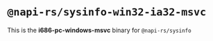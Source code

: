 # `@napi-rs/sysinfo-win32-ia32-msvc`

This is the **i686-pc-windows-msvc** binary for `@napi-rs/sysinfo`

